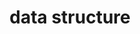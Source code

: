 ---
title: data structure
menu:
  sidebar:
    name: data structure
    identifier: data-structure
    weight: 20
---